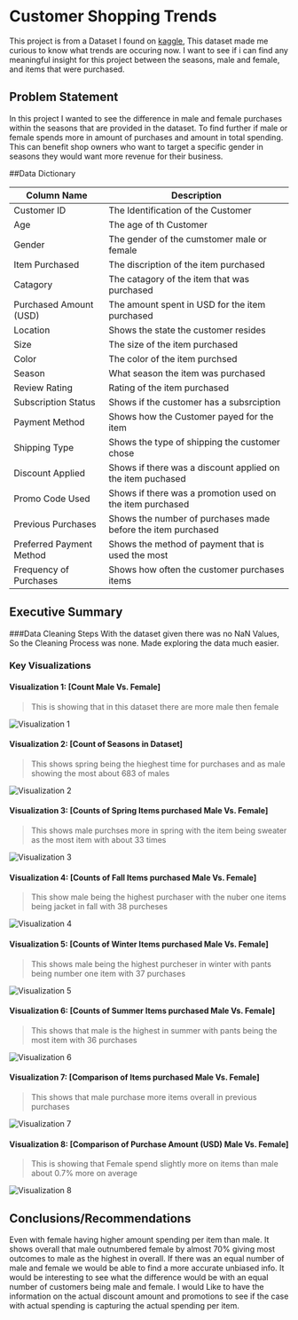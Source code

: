 # Customer Shopping Trends

This project is from a Dataset I found on [kaggle](https://www.kaggle.com/datasets/bhadramohit/customer-shopping-latest-trends-dataset/data), This dataset made me curious to know what trends are occuring now. I want to see if i can find any meaningful insight for this project between the seasons, male and female, and items that were purchased. 

## Problem Statement
In this project I wanted to see the difference in male and female purchases within the seasons that are provided in the dataset. To find further if male or female spends more in amount of purchases and amount in total spending. This can benefit shop owners who want to target a specific gender in seasons they would want more revenue for their business. 

##Data Dictionary

| Column Name | Description |
|-------------|-------------|
| Customer ID | The Identification of the Customer |
| Age | The age of th Customer |
| Gender | The gender of the cumstomer male or female |
| Item Purchased | The discription of the item purchased |
| Catagory | The catagory of the item that was purchased |
| Purchased Amount (USD) | The amount spent in USD for the item purchased |
| Location | Shows the state the customer resides |
| Size | The size of the item purchased |
| Color | The color of the item purchsed |
| Season | What season the item was purchased |
| Review Rating| Rating of the item purchased |
| Subscription Status  | Shows if the customer has a subsrciption |
| Payment Method | Shows how the Customer payed for the item |
| Shipping Type | Shows the type of shipping the customer chose |
| Discount Applied | Shows if there was a discount applied on the item puchased |
| Promo Code Used | Shows if there was a promotion used on the item purchased |
| Previous Purchases | Shows the number of purchases made before the item purchased |
| Preferred Payment Method | Shows the method of payment that is used the most |
| Frequency of Purchases | Shows how often the customer purchases items |

## Executive Summary

###Data Cleaning Steps
With the dataset given there was no NaN Values, So the Cleaning Process was none. Made exploring the data much easier. 

### Key Visualizations

#### Visualization 1: [Count Male Vs. Female]
> This is showing that in this dataset there are more male then female

![Visualization 1](C:\Users\mtorr\Documents\Coding-Temple\6-Module\Assignments\M6-Project-Independent-Exploration\graphs\graph_count_mf.PNG)


#### Visualization 2: [Count of Seasons in Dataset]
>This shows spring being the hieghest time for purchases and as male showing the most about 683 of males

![Visualization 2](C:\Users\mtorr\Documents\Coding-Temple\6-Module\Assignments\M6-Project-Independent-Exploration\graphs\graph_count_season.PNG)

#### Visualization 3: [Counts of Spring Items purchased Male Vs. Female]
>This shows male purchses more in spring with the item being sweater as the most item with about 33 times

![Visualization 3](C:\Users\mtorr\Documents\Coding-Temple\6-Module\Assignments\M6-Project-Independent-Exploration\graphs\graph_count_spring.PNG)

#### Visualization 4: [Counts of Fall Items purchased Male Vs. Female]
>This show male being the highest purchaser with the nuber one items being jacket in fall with 38 purcheses

![Visualization 4](C:\Users\mtorr\Documents\Coding-Temple\6-Module\Assignments\M6-Project-Independent-Exploration\graphs\graph_count_fall.PNG)

#### Visualization 5: [Counts of Winter Items purchased Male Vs. Female]
>This shows male being the highest purcheser in winter with pants being number one item with 37 purchases

![Visualization 5](C:\Users\mtorr\Documents\Coding-Temple\6-Module\Assignments\M6-Project-Independent-Exploration\graphs\graph_count_winter.PNG)

#### Visualization 6: [Counts of Summer Items purchased Male Vs. Female]
>This shows that male is the highest in summer with pants being the most item with 36 purchases

![Visualization 6](C:\Users\mtorr\Documents\Coding-Temple\6-Module\Assignments\M6-Project-Independent-Exploration\graphs\graph_count_summer.PNG)

#### Visualization 7: [Comparison of Items purchased Male Vs. Female]
>This shows that male purchase more items overall in previous purchases

![Visualization 7](C:\Users\mtorr\Documents\Coding-Temple\6-Module\Assignments\M6-Project-Independent-Exploration\graphs\graph_item_purch.PNG)

#### Visualization 8: [Comparison of Purchase Amount (USD) Male Vs. Female]
>This is showing that Female spend slightly more on items than male about 0.7% more on average

![Visualization 8](C:\Users\mtorr\Documents\Coding-Temple\6-Module\Assignments\M6-Project-Independent-Exploration\graphs\graph_item_amount.PNG)

## Conclusions/Recommendations
Even with female having higher amount spending per item than male. It shows overall that male outnumbered female by almost 70% giving most outcomes to male as the highest in overall. If there was an equal number of male and female we would be able to find a more accurate unbiased info. It would be interesting to see what the difference would be with an equal number of customers being male and female. I would Like to have the information on the actual discount amount and promotions to see if the case with actual spending is capturing the actual spending per item.